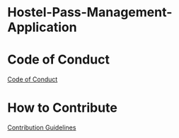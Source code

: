 # Hostel-Pass-Management-Application

# Code of Conduct

[Code of Conduct](https://github.com/NishkarshRaj/Hostel-Pass-Management-Application/blob/master/CODE_OF_CONDUCT.md)

# How to Contribute

[Contribution Guidelines](https://github.com/NishkarshRaj/Hostel-Pass-Management-Application/blob/master/CONTRIBUTING.md)
